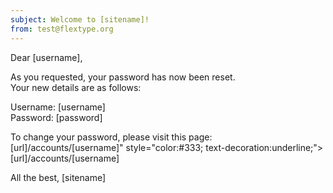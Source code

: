 ```yaml
---
subject: Welcome to [sitename]!
from: test@flextype.org
---
```

Dear [username],

As you requested, your password has now been reset.<br>
Your new details are as follows:

Username: [username]<br>
Password: [password]

To change your password, please visit this page: [url]/accounts/[username]" style="color:#333; text-decoration:underline;">[url]/accounts/[username]</a>

All the best,
[sitename]
